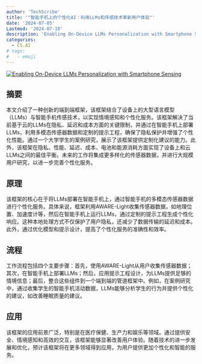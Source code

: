 ```yaml
---
author: 'TechScribe'
title: '"智能手机上的个性化AI：利用LLMs和传感技术革新用户体验"'
date: '2024-07-05'
Lastmod: '2024-07-10'
description: 'Enabling On-Device LLMs Personalization with Smartphone Sensing'
categories:
  - CS.AI
# tags:
#   - emoji
---
```


[![Enabling On-Device LLMs Personalization with Smartphone Sensing](https://arxiv-research-1301205113.cos.ap-guangzhou.myqcloud.com/images/2407.04418v1.pdf_0.jpg)](https://arxiv.org/abs/2407.04418v1)

## 摘要

本文介绍了一种创新的端到端框架，该框架结合了设备上的大型语言模型（LLMs）与智能手机传感技术，以实现情境感知和个性化服务。该框架解决了当前基于云的LLMs在隐私、延迟和成本方面的关键限制，并通过在智能手机上部署LLMs，利用多模态传感器数据和定制的提示工程，确保了隐私保护并增强了个性化性能。通过一个大学学生的案例研究，展示了该框架提供定制化建议的能力。此外，该框架在隐私、性能、延迟、成本、电池和能源消耗方面实现了设备上和云LLMs之间的最佳平衡。未来的工作将集成更多样化的传感器数据，并进行大规模用户研究，以进一步完善个性化服务。<!--more-->

## 原理

该框架的核心在于将LLMs部署在智能手机上，通过智能手机的多模态传感器数据进行个性化服务。具体来说，框架利用AWARE-Light收集传感器数据，如地理位置、加速度计等，然后在智能手机上运行LLMs，通过定制的提示工程生成个性化响应。这种本地处理方式不仅保护了用户隐私，还减少了数据传输的延迟和成本。此外，通过优化模型和提示设计，提高了个性化服务的准确性和效率。

## 流程

工作流程包括四个主要步骤：首先，使用AWARE-Light从用户收集传感器数据；其次，在智能手机上部署LLMs；然后，应用提示工程设计，为LLMs提供足够的情境信息；最后，整合这些组件到一个端到端的管道框架中。例如，在案例研究中，通过收集学生的智能手机活动数据，LLMs能够分析学生的行为并提供个性化的建议，如改善睡眠质量的建议。

## 应用

该框架的应用前景广泛，特别是在医疗保健、生产力和娱乐等领域。通过提供安全、情境感知和高效的交互，该框架能够显著改善用户体验。随着技术的进一步发展和优化，预计该框架将在更多领域得到应用，为用户提供更加个性化和智能的服务。